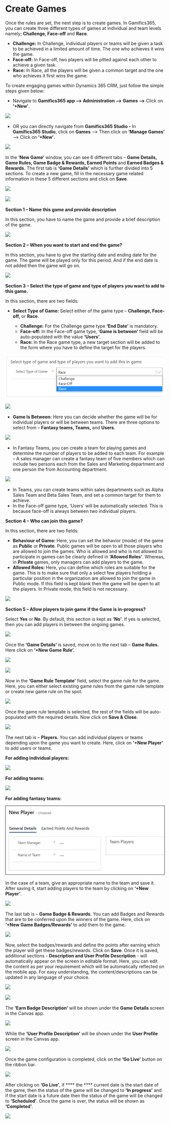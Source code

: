 # Create Games

Once the rules are set, the next step is to create games. In Gamifics365, you can create three different types of games at individual and team levels namely; **Challenge, Face-off** and **Race**.

* **Challenge:** In Challenge, individual players or teams will be given a task to be achieved in a limited amount of time. The one who achieves it wins the game.
* **Face-off:** In Face-off, two players will be pitted against each other to achieve a given task.
* **Race:** In Race, all the players will be given a common target and the one who achieves it first wins the game.

To create engaging games within Dynamics 365 CRM, just follow the simple steps given below:

* Navigate to **Gamifics365 app --> Administration --> Games -->** Click on **‘+New’**.

![](../../.gitbook/assets/Games\_1.png)

* OR you can directly navigate from **Gamifics365 Studio -** In **Gamifics365 Studio**, click on **Games** --> Then click on **‘Manage Games’** --> Click on **‘+New’**.

![](../../.gitbook/assets/Games\_2.png)

In the **‘New Game’** window, you can see 6 different tabs – **Game Details, Game Rules, Game Badge & Rewards, Earned Points** and **Earned Badges & Rewards.** The first tab is **‘Game Details’** which is further divided into 5 sections. To create a new game, fill in the necessary game related information in these 5 different sections and click on **Save**.

![](<../../.gitbook/assets/Config Games\_6.png>)

![](<../../.gitbook/assets/Config Games\_7.1 (1).png>)

**Section 1 – Name this game and provide description**

In this section, you have to name the game and provide a brief description of the game.

![](../../.gitbook/assets/Games\_3.png)

**Section 2 – When you want to start and end the game?**

In this section, you have to give the starting date and ending date for the game. The game will be played only for this period. And if the end date is not added then the game will go on.

![](../../.gitbook/assets/Games\_4.png)

**Section 3 – Select the type of game and type of players you want to add to this game.**

In this section, there are two fields:

*   **Select Type of Game:** Select either of the game type – **Challenge, Face-off,** or **Race**.

    * **Challenge:** For the Challenge game type **‘End Date’** is mandatory.
    * **Face-off:** In the Face-off game type, ‘**Game is between’** field will be auto-populated with the value **‘Users’**.
    * **Race:** In the Race game type, a new target section will be added to the form where you have to define the target for the players.&#x20;



![](<../../.gitbook/assets/Game type.png>)

![](../../.gitbook/assets/Games\_5.png)

* **Game Is Between:** Here you can decide whether the game will be for individual players or will be between teams. There are three options to select from – **Fantasy teams, Teams,** and **Users**.

![](../../.gitbook/assets/Games\_8.1.png)

* In Fantasy Teams, you can create a team for playing games and determine the number of players to be added to each team. For example – A sales manager can create a fantasy team of five members which can include two persons each from the Sales and Marketing department and one person the from Accounting department.

![](../../.gitbook/assets/Games\_9.png)

* In Teams, you can create teams within sales departments such as Alpha Sales Team and Beta Sales Team, and set a common target for them to achieve.
* In the Face-off game type, ‘Users’ will be automatically selected. This is because face-off is always between two individual players.

**Section 4 – Who can join this game?**

In this section, there are two fields:

* **Behaviour of Game:** Here, you can set the behavior (mode) of the game as **Public** or **Private**. Public games will be open to all those players who are allowed to join the games. Who is allowed and who is not allowed to participate in games can be clearly defined in **‘Allowed Roles’**. Whereas, in **Private** games, only managers can add players to the game.&#x20;
* **Allowed Roles:** Here, you can define which roles are suitable for the game. This is to make sure that only a select few players holding a particular position in the organization are allowed to join the game in Public mode. If this field is kept blank then the game will be open to all the players. In Private mode, this field is not necessary.

![](<../../.gitbook/assets/Games\_11 (1).png>)

**Section 5 – Allow players to join game if the Game is in-progress?**

Select **Yes** or **No**. By default, this section is kept as **‘No’**. If yes is selected, then you can add players in between the ongoing games.

![](<../../.gitbook/assets/Config Games\_9.png>)

Once the **‘Game Details’** is saved, move on to the next tab – **Game Rules.** Here click on **‘+New Game Rule’.**

![](../../.gitbook/assets/Games\_6.png)

![](../../.gitbook/assets/Games\_7.png)

Now in the **‘Game Rule Template’** field, select the game rule for the game. Here, you can either select existing game rules from the game rule template or create new game rule on the spot.

![](../../.gitbook/assets/Games\_8.png)

Once the game rule template is selected, the rest of the fields will be auto-populated with the required details. Now click on **Save & Close**.

![](../../.gitbook/assets/Games\_9.1.png)

The next tab is – **Players.** You can add individual players or teams depending upon the game you want to create. Here, click on **‘+New Player’** to add users or teams.

**For adding individual players:**

![](../../.gitbook/assets/Players\_2.png)

**For adding teams:**

![](../../.gitbook/assets/Players\_1.png)

**For adding fantasy teams:**

![](<../../.gitbook/assets/Fantasy team.jpg>)

In the case of a team, give an appropriate name to the team and save it. After saving it, start adding players to the team by clicking on **‘+New Player’**.

![](../../.gitbook/assets/Games\_10.png)

The last tab is – **Game Badge & Rewards**. You can add Badges and Rewards that are to be conferred upon the winners of the game. Here, click on **‘+New Game Badges/Rewards’** to add them to the game.

![](../../.gitbook/assets/Games\_11.png)

Now, select the badges/rewards and define the points after earning which the player will get these badges/rewards. Click on **Save**. Once it is saved, additional sections - **Description and User Profile Description** - will automatically appear on the screen in editable format. Here, you can edit the content as per your requirement which will be automatically reflected on the mobile app. For easy understanding, the content/descriptions can be updated in any language of your choice.

![](<../../.gitbook/assets/Badges\_2 (1).png>)

![](../../.gitbook/assets/Games\_12.png)

The **‘Earn Badge Description’** will be shown under the **Game Details** screen in the Canvas app.

![](<../../.gitbook/assets/Canvas app Badges\_1.png>)

While the **‘User Profile Description’** will be shown under the **User Profile** screen in the Canvas app.

![](<../../.gitbook/assets/Canvas app User Profile\_1.png>)

Once the game configuration is completed, click on the **‘Go Live’** button on the ribbon bar.

![](<../../.gitbook/assets/Go Live new\_1.png>)

After clicking on **‘Go Live’**, if **** the **** current date is the start date of the game, then the status of the game will be changed to **‘In progress’** and if the start date is a future date then the status of the game will be changed to **‘Scheduled’**. Once the game is over, the status will be shown as **‘Completed’**.

![](../../.gitbook/assets/Games\_13.png)
